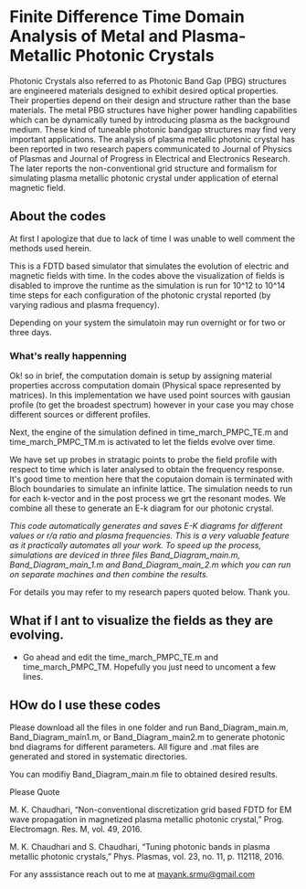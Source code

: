 # Finite Difference Time Domain Analysis of Metal and Plasma-Metallic Photonic Crystals

Photonic Crystals also referred to as Photonic Band Gap (PBG) structures are engineered materials designed to exhibit desired optical properties. Their properties depend on their design and structure rather than the base materials. The metal PBG structures have higher power handling capabilities which can be dynamically tuned by introducing plasma as the background medium. These kind of tuneable photonic bandgap structures may find very important applications. The analysis of plasma metallic photonic crystal has been reported in two research papers communicated to Journal of Physics of Plasmas and Journal of Progress in Electrical and Electronics Research. The later reports the non-conventional grid structure and formalism for simulating plasma metallic photonic crystal under application of eternal magnetic field.

## About the codes
At first I apologize that due to lack of time I was unable to well comment the methods used herein.

This is a FDTD based simulator that simulates the evolution of electric and magnetic fields with time. In the codes above the visualization of fields is disabled to improve the runtime as the simulation is run for 10^12 to 10^14 time steps for each configuration of the photonic crystal reported (by varying radious and plasma frequency).

Depending on your system the simulatoin may run overnight or for two or three days.

### What's really happenning
Ok! so in brief, the computation domain is setup by assigning material properties accross computation domain (Physical space represented by matrices). In this implementation we have used point sources with gausian profile (to get the broadest spectrum) however in your case you may chose different sources or different profiles. 

Next, the engine of the simulation defined in time_march_PMPC_TE.m and time_march_PMPC_TM.m is activated to let the fields evolve over time.

We have set up probes in stratagic points to probe the field profile with respect to time which is later analysed to obtain the frequency response. It's good time to mention here that the coputaion domain is terminated with Bloch boundaries to simulate an infinite lattice. The simulation needs to run for each k-vector and in the post process we grt the resonant modes. We combine all these to generate an E-k diagram for our photonic crystal.

*This code automatically generates and saves E-K diagrams for different values or r/a ratio and plasma frequencies. This is a very valuable feature as it practically automates all your work. To speed up the process, simulations are deviced in three files Band_Diagram_main.m, Band_Diagram_main_1.m and Band_Diagram_main_2.m which you can run on separate machines and then combine the results.*

For details you may refer to my research papers quoted below. Thank you.

## What if I ant to visualize the fields as they are evolving.
- Go ahead and edit the time_march_PMPC_TE.m and time_march_PMPC_TM. Hopefully you just need to uncoment a few lines.

## HOw do I use these codes
Please download all the files in one folder and run Band_Diagram_main.m, Band_Diagram_main1.m, or Band_Diagram_main2.m to generate photonic bnd diagrams for different parameters. All figure and .mat files are generated and stored in systematic directories.

You can modifiy Band_Diagram_main.m file to obtained desired results.

Please Quote 

M. K. Chaudhari, “Non-conventional discretization grid based FDTD for EM wave propagation in magnetized plasma metallic photonic crystal,” Prog. Electromagn. Res. M, vol. 49, 2016.

M. K. Chaudhari and S. Chaudhari, “Tuning photonic bands in plasma metallic photonic crystals,” Phys. Plasmas, vol. 23, no. 11, p. 112118, 2016.

For any asssistance reach out to me at mayank.srmu@gmail.com

